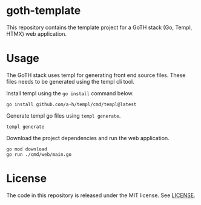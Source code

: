 # goth-template
This repository contains the template project for a GoTH stack (Go, Templ, HTMX) web application.

# Usage
The GoTH stack uses templ for generating front end source files. These files needs to be generated using the templ cli tool.

Install templ using the `go install` command below.
```
go install github.com/a-h/templ/cmd/templ@latest
```

Generate templ go files using `templ generate`.
```
templ generate
```

Download the project dependencies and run the web application.
```
go mod download
go run ./cmd/web/main.go
```

# License
The code in this repository is released under the MIT license. See [LICENSE](LICENSE).
